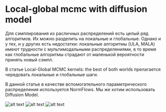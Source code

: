 # Local-global mcmc with diffusion model

Для сэмплирования из расличных распределений есть целый ряд алгоритмов. Их можно разделить на локальные и глобальные. Однако и у тех, и у других есть недостатки: локальные алгоритмы (ULA, MALA) имеют трудности с мультимодальными распределениями, в то время как глобальные алгоритмы страдают от маленькой вероятности принять новый сэмпл.

В статье Local-Global MCMC kernels: the best of both worlds прелагается чередовать локальные и глобальные шаги.

В данной статье в качестве вспомогательного параметрического распределения используется NormFlows. Мы же хотим использовать Diffusion Model.

![alt text](https://github.com/iarchukdima/mcmc-repo/blob/master/img/A.png)
![alt text](https://github.com/iarchukdima/mcmc-repo/blob/master/img/B.png)
![alt text](https://github.com/iarchukdima/mcmc-repo/blob/master/img/C.png)
